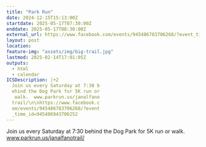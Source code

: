 ```yaml
---
title: "Park Run"
date: 2024-12-15T15:13:00Z
startdate: 2025-05-17T07:30:00Z
enddate: 2025-05-17T08:30:00Z
external_url: https://www.facebook.com/events/945486783706268/?event_time_id=945486943706252
layout: post
location: 
feature-img: "assets/img/big-trail.jpg"
lastmod: 2025-02-14T17:01:05Z
outputs:
  - html
  - calendar
ICSDescription: |+2
  Join us every Saturday at 7:30 b  ehind the Dog Park for 5K run or   walk.  www.parkrun.us/janalfano  trail/\n\nhttps://www.facebook.c  om/events/945486783706268/?event  _time_id=945486943706252
---
```


Join us every Saturday at 7&#58;30 behind the Dog Park for 5K run or walk.  www.parkrun.us/janalfanotrail/<br>
  <br>
  
